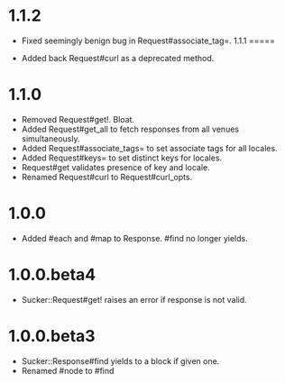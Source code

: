 1.1.2
=====

* Fixed seemingly benign bug in Request#associate_tag=.
1.1.1
=====

* Added back Request#curl as a deprecated method.

1.1.0
=====

* Removed Request#get!. Bloat.
* Added Request#get_all to fetch responses from all venues
  simultaneously.
* Added Request#associate_tags= to set associate tags for all locales.
* Added Request#keys= to set distinct keys for locales.
* Request#get validates presence of key and locale.
* Renamed Request#curl to Request#curl_opts.

1.0.0
=====

* Added #each and #map to Response. #find no longer yields.

1.0.0.beta4
===========

* Sucker::Request#get! raises an error if response is not valid.

1.0.0.beta3
===========

* Sucker::Response#find yields to a block if given one.
* Renamed #node to #find
